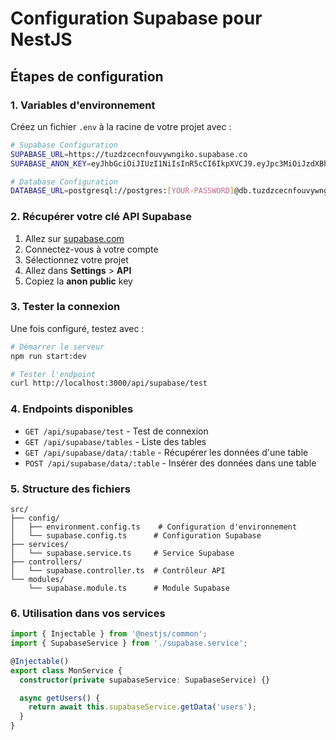 # Configuration Supabase pour NestJS

## Étapes de configuration

### 1. Variables d'environnement

Créez un fichier `.env` à la racine de votre projet avec :

```bash
# Supabase Configuration
SUPABASE_URL=https://tuzdzcecnfouvywngiko.supabase.co
SUPABASE_ANON_KEY=eyJhbGciOiJIUzI1NiIsInR5cCI6IkpXVCJ9.eyJpc3MiOiJzdXBhYmFzZSIsInJlZiI6InR1emR6Y2VjbmZvdXZ5d25naWtvIiwicm9sZSI6ImFub24iLCJpYXQiOjE3NTY2NTQxNDEsImV4cCI6MjA3MjIzMDE0MX0.lLvwkCBSxZ2TdxY7Wcj8-A4dBmv2Jcec0Kc6qgTyvIs

# Database Configuration
DATABASE_URL=postgresql://postgres:[YOUR-PASSWORD]@db.tuzdzcecnfouvywngiko.supabase.co:5432/postgres
```

### 2. Récupérer votre clé API Supabase

1. Allez sur [supabase.com](https://supabase.com)
2. Connectez-vous à votre compte
3. Sélectionnez votre projet
4. Allez dans **Settings** > **API**
5. Copiez la **anon public** key

### 3. Tester la connexion

Une fois configuré, testez avec :

```bash
# Démarrer le serveur
npm run start:dev

# Tester l'endpoint
curl http://localhost:3000/api/supabase/test
```

### 4. Endpoints disponibles

- `GET /api/supabase/test` - Test de connexion
- `GET /api/supabase/tables` - Liste des tables
- `GET /api/supabase/data/:table` - Récupérer les données d'une table
- `POST /api/supabase/data/:table` - Insérer des données dans une table

### 5. Structure des fichiers

```
src/
├── config/
│   ├── environment.config.ts    # Configuration d'environnement
│   └── supabase.config.ts      # Configuration Supabase
├── services/
│   └── supabase.service.ts     # Service Supabase
├── controllers/
│   └── supabase.controller.ts  # Contrôleur API
└── modules/
    └── supabase.module.ts      # Module Supabase
```

### 6. Utilisation dans vos services

```typescript
import { Injectable } from '@nestjs/common';
import { SupabaseService } from './supabase.service';

@Injectable()
export class MonService {
  constructor(private supabaseService: SupabaseService) {}

  async getUsers() {
    return await this.supabaseService.getData('users');
  }
}
```
